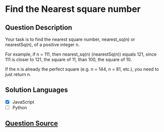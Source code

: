 # Find the Nearest square number

## Question Description

Your task is to find the nearest square number, nearest_sq(n) or nearestSq(n), of a positive integer n.

For example, if n = 111, then nearest_sq(n) (nearestSq(n)) equals 121, since 111 is closer to 121, the square of 11, than 100, the square of 10.

If the n is already the perfect square (e.g. n = 144, n = 81, etc.), you need to just return n.

## Solution Languages

- [x] JavaScript
- [ ] Python

## [Question Source](https://www.codewars.com/kata/5a805d8cafa10f8b930005ba)

